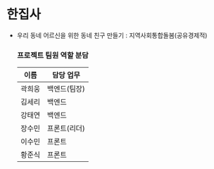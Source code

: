 # 한집사
- 우리 동네 어르신을 위한 동네 친구 만들기 : 지역사회통합돌봄(공유경제적) 
  
  
  ### 프로젝트 팀원 역할 분담
  | 이름 | 담당 업무 |
  | ------ | ------ |
  | 곽희웅 | 백엔드(팀장) |
  | 김세리 | 백엔드 |
  | 강태연 | 백엔드 |
  | 장수민 | 프론트(리더) |
  | 이수민 | 프론트 |
  | 황준식 | 프론트 |
